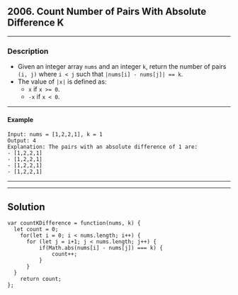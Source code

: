 ## 2006. Count Number of Pairs With Absolute Difference K
****
### Description
- Given an integer array `nums` and an integer `k`, return the number of pairs `(i, j)` where `i < j` such that `|nums[i] - nums[j]| == k`.
- The value of `|x|` is defined as:
   - `x` if `x >= 0`.
   - `-x` if `x < 0`.
****
#### Example
```
Input: nums = [1,2,2,1], k = 1
Output: 4
Explanation: The pairs with an absolute difference of 1 are:
- [1,2,2,1]
- [1,2,2,1]
- [1,2,2,1]
- [1,2,2,1]
```
****
****
## Solution
```
var countKDifference = function(nums, k) {
  let count = 0;
    for(let i = 0; i < nums.length; i++) {
      for (let j = i+1; j < nums.length; j++) {
          if(Math.abs(nums[i] - nums[j]) === k) {
              count++;
          }
      }
  }
    return count;
};
```